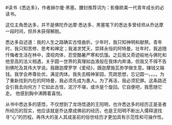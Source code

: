 #读书《悉达多》，作者赫尔曼·黑塞。腰封推荐词为：影像欧美一代青年成长的必读书。

这位主角悉达多，并不是佛陀乔达摩·悉达多，黑塞笔下的悉达多曾经师从乔达摩一段时间，但并未获得解脱。

悉达多自述道：我的人生之路确实古怪曲折。少年时，我只知神明和献祭。青年时，我只知苦修、思考和禅定；我渴求梵天，崇拜永恒的阿特曼。壮年时，我追随忏悔者生活在林中，漠视肉体，忍受酷暑严寒和饥饿。之后我又奇迹般地与佛陀和他至高的法义相遇，关乎圆一世界的真理如血液般在我体内奔涌，但我又不得不告别佛陀及其伟大学说。我跟迦摩罗学《爱经》，跟迦摩施瓦弥学做生意。赚钱又输钱。我学会养尊处优，满足肉体。我失去精神家园，荒疏思想，忘记圆一。。。。为了重新找到内在的阿特曼，我必须先成为愚人。为了再活，我必须犯罪。这条路还会引我去向何方？它如此古怪，泥泞不堪，或许是个旋回。它自便吧，我愿随它走。 他感到胸中沸腾着喜悦。

从书中悉达多的感悟，不仅想到了龙场悟道的王阳明，也许悉达多的经历正是圣者所经历的现实，他应该就是乔达摩成佛前的经历，也是王阳明不断出入儒释道找寻“心”的历程。再伟大的圣人其成圣前的俗世经历才更加具有示范性和可操作性。